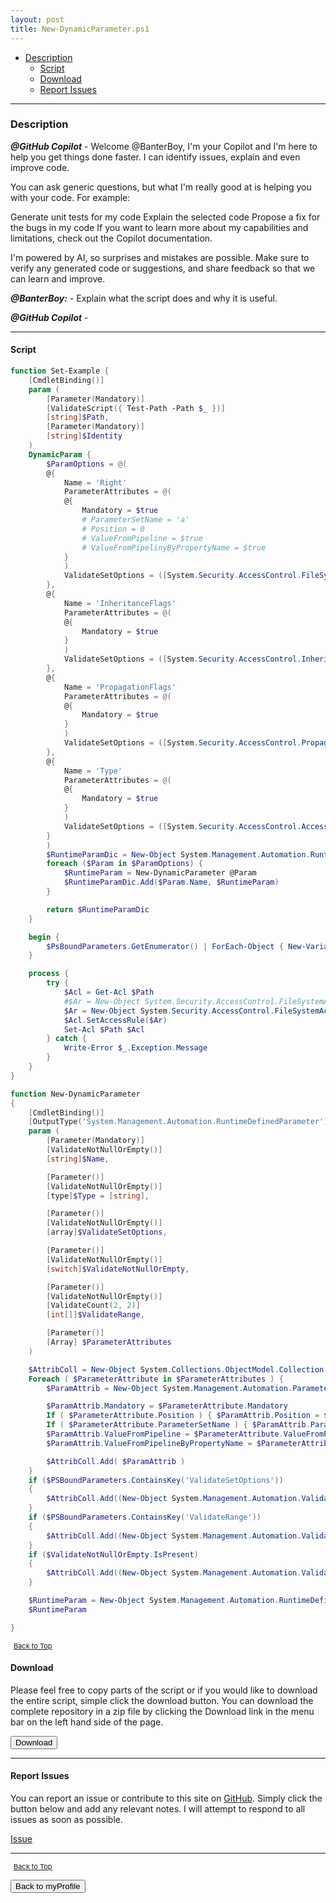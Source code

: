 ```yaml
---
layout: post
title: New-DynamicParameter.ps1
---
```


- [Description](#description)
  - [Script](#script)
  - [Download](#download)
  - [Report Issues](#report-issues)

---

### Description

**_@GitHub Copilot_** - Welcome @BanterBoy, I'm your Copilot and I'm here to help you get things done faster. I can identify issues, explain and even improve code.

You can ask generic questions, but what I'm really good at is helping you with your code. For example:

Generate unit tests for my code
Explain the selected code
Propose a fix for the bugs in my code
If you want to learn more about my capabilities and limitations, check out the Copilot documentation.

I'm powered by AI, so surprises and mistakes are possible. Make sure to verify any generated code or suggestions, and share feedback so that we can learn and improve.

**_@BanterBoy:_** - Explain what the script does and why it is useful.

**_@GitHub Copilot_** -

---

#### Script

```powershell
function Set-Example {
	[CmdletBinding()]
	param (
		[Parameter(Mandatory)]
		[ValidateScript({ Test-Path -Path $_ })]
		[string]$Path,
		[Parameter(Mandatory)]
		[string]$Identity
	)
	DynamicParam {
		$ParamOptions = @(
		@{
			Name = 'Right'
			ParameterAttributes = @(
			@{
				Mandatory = $true
				# ParameterSetName = 'a'
				# Position = 0
				# ValueFromPipeline = $true
				# ValueFromPipelinyByPropertyName = $true
			}
			)
			ValidateSetOptions = ([System.Security.AccessControl.FileSystemRights]).DeclaredMembers | Where-Object { $_.IsStatic } | Select-Object -ExpandProperty name
		},
		@{
			Name = 'InheritanceFlags'
			ParameterAttributes = @(
			@{
				Mandatory = $true
			}
			)
			ValidateSetOptions = ([System.Security.AccessControl.InheritanceFlags]).DeclaredMembers | Where-Object { $_.IsStatic } | Select-Object -ExpandProperty name
		},
		@{
			Name = 'PropagationFlags'
			ParameterAttributes = @(
			@{
				Mandatory = $true
			}
			)
			ValidateSetOptions = ([System.Security.AccessControl.PropagationFlags]).DeclaredMembers | Where-Object { $_.IsStatic } | Select-Object -ExpandProperty name
		},
		@{
			Name = 'Type'
			ParameterAttributes = @(
			@{
				Mandatory = $true
			}
			)
			ValidateSetOptions = ([System.Security.AccessControl.AccessControlType]).DeclaredMembers | Where-Object { $_.IsStatic } | Select-Object -ExpandProperty name
		}
		)
		$RuntimeParamDic = New-Object System.Management.Automation.RuntimeDefinedParameterDictionary
		foreach ($Param in $ParamOptions) {
			$RuntimeParam = New-DynamicParameter @Param
			$RuntimeParamDic.Add($Param.Name, $RuntimeParam)
		}

		return $RuntimeParamDic
	}

	begin {
		$PsBoundParameters.GetEnumerator() | ForEach-Object { New-Variable -Name $_.Key -Value $_.Value -ea 'SilentlyContinue' }
	}

	process {
		try {
			$Acl = Get-Acl $Path
			#$Ar = New-Object System.Security.AccessControl.FileSystemAccessRule('Everyone', 'FullControl', 'ContainerInherit,ObjectInherit', 'NoPropagateInherit', 'Allow')
			$Ar = New-Object System.Security.AccessControl.FileSystemAccessRule($Identity, $Right, $InheritanceFlags, $PropagationFlags, $Type)
			$Acl.SetAccessRule($Ar)
			Set-Acl $Path $Acl
		} catch {
			Write-Error $_.Exception.Message
		}
	}
}

function New-DynamicParameter
{
	[CmdletBinding()]
	[OutputType('System.Management.Automation.RuntimeDefinedParameter')]
	param (
		[Parameter(Mandatory)]
		[ValidateNotNullOrEmpty()]
		[string]$Name,

		[Parameter()]
		[ValidateNotNullOrEmpty()]
		[type]$Type = [string],

		[Parameter()]
		[ValidateNotNullOrEmpty()]
		[array]$ValidateSetOptions,

		[Parameter()]
		[ValidateNotNullOrEmpty()]
		[switch]$ValidateNotNullOrEmpty,

		[Parameter()]
		[ValidateNotNullOrEmpty()]
		[ValidateCount(2, 2)]
		[int[]]$ValidateRange,

		[Parameter()]
		[Array] $ParameterAttributes
	)

	$AttribColl = New-Object System.Collections.ObjectModel.Collection[System.Attribute]
	Foreach ( $ParameterAttribute in $ParameterAttributes ) {
		$ParamAttrib = New-Object System.Management.Automation.ParameterAttribute

		$ParamAttrib.Mandatory = $ParameterAttribute.Mandatory
		If ( $ParameterAttribute.Position ) { $ParamAttrib.Position = $ParameterAttribute.Position }
		If ( $ParameterAttribute.ParameterSetName ) { $ParamAttrib.ParameterSetName = $ParameterAttribute.ParameterSetName }
		$ParamAttrib.ValueFromPipeline = $ParameterAttribute.ValueFromPipeline
		$ParamAttrib.ValueFromPipelineByPropertyName = $ParameterAttribute.ValueFromPipelineByPropertyName

		$AttribColl.Add( $ParamAttrib )
	}
	if ($PSBoundParameters.ContainsKey('ValidateSetOptions'))
	{
		$AttribColl.Add((New-Object System.Management.Automation.ValidateSetAttribute($ValidateSetOptions)))
	}
	if ($PSBoundParameters.ContainsKey('ValidateRange'))
	{
		$AttribColl.Add((New-Object System.Management.Automation.ValidateRangeAttribute($ValidateRange)))
	}
	if ($ValidateNotNullOrEmpty.IsPresent)
	{
		$AttribColl.Add((New-Object System.Management.Automation.ValidateNotNullOrEmptyAttribute))
	}

	$RuntimeParam = New-Object System.Management.Automation.RuntimeDefinedParameter($Name, $Type, $AttribColl)
	$RuntimeParam

}
```

<span style="font-size:11px;"><a href="#"><i class="fas fa-caret-up" aria-hidden="true" style="color: white; margin-right:5px;"></i>Back to Top</a></span>

#### Download

Please feel free to copy parts of the script or if you would like to download the entire script, simple click the download button. You can download the complete repository in a zip file by clicking the Download link in the menu bar on the left hand side of the page.

<button class="btn" type="submit" onclick="window.open('/PowerShell/functions/myProfile/New-DynamicParameter.ps1')">
    <i class="fa fa-cloud-download-alt">
    </i>
        Download
</button>

---

#### Report Issues

You can report an issue or contribute to this site on <a href="https://github.com/BanterBoy/scripts-blog/issues">GitHub</a>. Simply click the button below and add any relevant notes. I will attempt to respond to all issues as soon as possible.

<!-- Place this tag where you want the button to render. -->

<a class="github-button" href="https://github.com/BanterBoy/scripts-blog/issues/new?title=New-DynamicParameter.ps1&body=There is a problem with this function. Please find details below." data-show-count="true" aria-label="Issue BanterBoy/scripts-blog on GitHub">Issue</a>

---

<span style="font-size:11px;"><a href="#"><i class="fas fa-caret-up" aria-hidden="true" style="color: white; margin-right:5px;"></i>Back to Top</a></span>

<a href="/menu/_pages/myProfile.html">
    <button class="btn">
        <i class='fas fa-reply'>
        </i>
            Back to myProfile
    </button>
</a>

[1]: http://ecotrust-canada.github.io/markdown-toc
[2]: https://github.com/googlearchive/code-prettify
